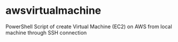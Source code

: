 # awsvirtualmachine
PowerShell Script of create Virtual Machine (EC2) on AWS from local machine through SSH connection
